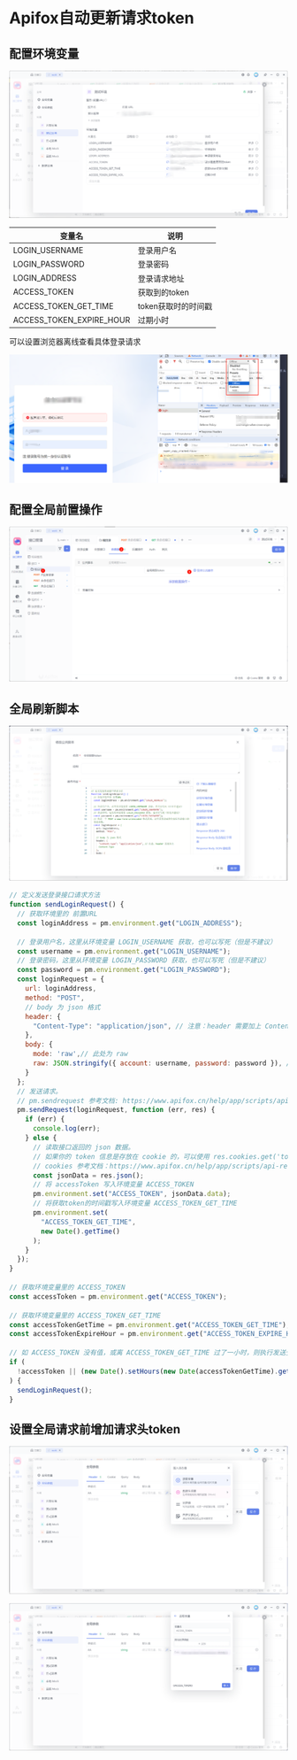 # Apifox自动更新请求token
## 配置环境变量


![](img/2024-03-15-18-07-04.png)

| 变量名 | 说明 |
| -- | -- |
| LOGIN_USERNAME | 登录用户名|
| LOGIN_PASSWORD | 登录密码 |
| LOGIN_ADDRESS | 登录请求地址 |
| ACCESS_TOKEN | 获取到的token |
| ACCESS_TOKEN_GET_TIME | token获取时的时间戳 |
| ACCESS_TOKEN_EXPIRE_HOUR | 过期小时 |

可以设置浏览器离线查看具体登录请求

![](img/2024-03-15-09-32-46.png)


## 配置全局前置操作

![](img/2024-03-14-18-31-27.png)

## 全局刷新脚本

![](img/2024-03-14-18-34-23.png)

```js
// 定义发送登录接口请求方法
function sendLoginRequest() {
  // 获取环境里的 前置URL  
  const loginAddress = pm.environment.get("LOGIN_ADDRESS");

  // 登录用户名，这里从环境变量 LOGIN_USERNAME 获取，也可以写死（但是不建议）  
  const username = pm.environment.get("LOGIN_USERNAME");
  // 登录密码，这里从环境变量 LOGIN_PASSWORD 获取，也可以写死（但是不建议）  
  const password = pm.environment.get("LOGIN_PASSWORD");
  const loginRequest = {
    url: loginAddress,
    method: "POST",
    // body 为 json 格式
    header: {
      "Content-Type": "application/json", // 注意：header 需要加上 Content-Type
    },
    body: {
      mode: 'raw',// 此处为 raw
      raw: JSON.stringify({ account: username, password: password }), // 序列化后的 json 字符串
    }
  };
  // 发送请求。  
  // pm.sendrequest 参考文档: https://www.apifox.cn/help/app/scripts/api-references/pm-reference/#pm-sendrequest  
  pm.sendRequest(loginRequest, function (err, res) {
    if (err) {
      console.log(err);
    } else {
      // 读取接口返回的 json 数据。      
      // 如果你的 token 信息是存放在 cookie 的，可以使用 res.cookies.get('token') 方式获取。      
      // cookies 参考文档：https://www.apifox.cn/help/app/scripts/api-references/pm-reference/#pm-cookies      
      const jsonData = res.json();
      // 将 accessToken 写入环境变量 ACCESS_TOKEN      
      pm.environment.set("ACCESS_TOKEN", jsonData.data);
      // 将获取token的时间戳写入环境变量 ACCESS_TOKEN_GET_TIME  
      pm.environment.set(
        "ACCESS_TOKEN_GET_TIME",
        new Date().getTime()
      );
    }
  });
}

// 获取环境变量里的 ACCESS_TOKEN
const accessToken = pm.environment.get("ACCESS_TOKEN");

// 获取环境变量里的 ACCESS_TOKEN_GET_TIME
const accessTokenGetTime = pm.environment.get("ACCESS_TOKEN_GET_TIME");
const accessTokenExpireHour = pm.environment.get("ACCESS_TOKEN_EXPIRE_HOUR");

// 如 ACCESS_TOKEN 没有值，或离 ACCESS_TOKEN_GET_TIME 过了一小时，则执行发送登录接口请求
if (
  !accessToken || (new Date().setHours(new Date(accessTokenGetTime).getHours() + accessTokenExpireHour) <= new Date())
) {
  sendLoginRequest();
}
```

## 设置全局请求前增加请求头token

![](img/2024-03-15-09-17-06.png)

![](img/2024-03-15-09-17-40.png)

